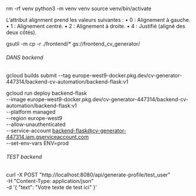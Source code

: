 
rm -rf venv
python3 -m venv venv
source venv/bin/activate

L’attribut alignment prend les valeurs suivantes :
	•	0 : Alignement à gauche.
	•	1 : Alignement centré.
	•	2 : Alignement à droite.
	•	4 : Justifié (aligné des deux côtés).

gsutil -m cp -r ./frontend/* gs://frontend_cv_generator/


###### DANS backend
gcloud builds submit --tag europe-west9-docker.pkg.dev/cv-generator-447314/backend-cv-automation/backend-flask:v1

gcloud run deploy backend-flask \
    --image europe-west9-docker.pkg.dev/cv-generator-447314/backend-cv-automation/backend-flask:v1 \
    --platform managed \
    --region europe-west9 \
    --allow-unauthenticated \
    --service-account backend-flask@cv-generator-447314.iam.gserviceaccount.com \
    --set-env-vars ENV=prod

###### TEST backend

curl -X POST "http://localhost:8080/api/generate-profile/test_user" \
  -H "Content-Type: application/json" \
  -d '{
    "text": "Votre texte de test ici"
  }'